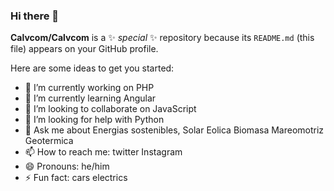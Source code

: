 ### Hi there 👋

**Calvcom/Calvcom** is a ✨ _special_ ✨ repository because its `README.md` (this file) appears on your GitHub profile.

Here are some ideas to get you started:

- 🔭 I’m currently working on PHP
- 🌱 I’m currently learning Angular
- 👯 I’m looking to collaborate on JavaScript
- 🤔 I’m looking for help with Python
- 💬 Ask me about Energias sostenibles, Solar Eolica Biomasa Mareomotriz Geotermica
- 📫 How to reach me: twitter Instagram
- 😄 Pronouns: he/him
- ⚡ Fun fact: cars electrics
